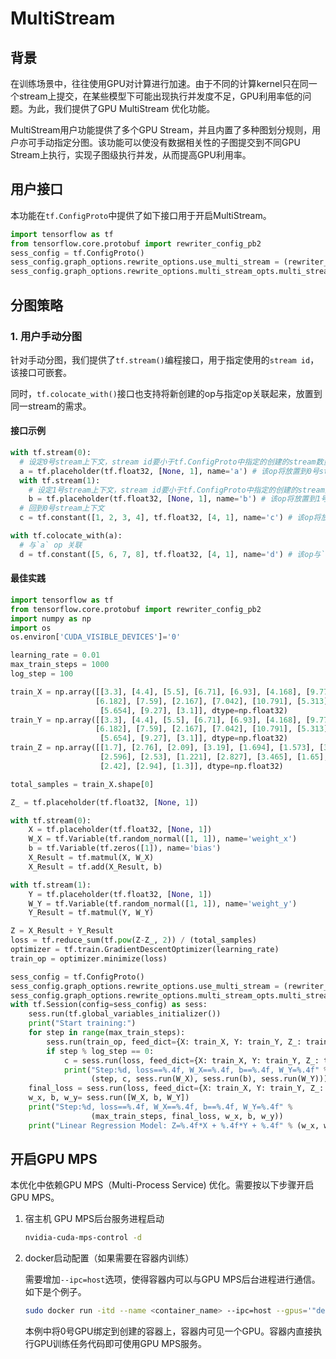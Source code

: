 #	MultiStream

## 背景

在训练场景中，往往使用GPU对计算进行加速。由于不同的计算kernel只在同一个stream上提交，在某些模型下可能出现执行并发度不足，GPU利用率低的问题。为此，我们提供了GPU MultiStream 优化功能。

MultiStream用户功能提供了多个GPU Stream，并且内置了多种图划分规则，用户亦可手动指定分图。该功能可以使没有数据相关性的子图提交到不同GPU Stream上执行，实现子图级执行并发，从而提高GPU利用率。

## 用户接口

本功能在`tf.ConfigProto`中提供了如下接口用于开启MultiStream。

```python
import tensorflow as tf
from tensorflow.core.protobuf import rewriter_config_pb2
sess_config = tf.ConfigProto()
sess_config.graph_options.rewrite_options.use_multi_stream = (rewriter_config_pb2.RewriterConfig.ON) # 开启multi-stream功能
sess_config.graph_options.rewrite_options.multi_stream_opts.multi_stream_num = 4 # 创建的stream数量
```

## 分图策略

### 1. 用户手动分图

针对手动分图，我们提供了`tf.stream()`编程接口，用于指定使用的`stream id`，该接口可嵌套。

同时，`tf.colocate_with()`接口也支持将新创建的op与指定op关联起来，放置到同一stream的需求。

#### 接口示例

```python
with tf.stream(0): 
  # 设定0号stream上下文，stream id要小于tf.ConfigProto中指定的创建的stream数量
  a = tf.placeholder(tf.float32, [None, 1], name='a') # 该op将放置到0号stream上
  with tf.stream(1): 
    # 设定1号stream上下文，stream id要小于tf.ConfigProto中指定的创建的stream数量
    b = tf.placeholder(tf.float32, [None, 1], name='b') # 该op将放置到1号stream上
  # 回到0号stream上下文
  c = tf.constant([1, 2, 3, 4], tf.float32, [4, 1], name='c') # 该op将放置到0号stream上

with tf.colocate_with(a): 
  # 与`a` op 关联
  d = tf.constant([5, 6, 7, 8], tf.float32, [4, 1], name='d') # 该op与`a` op相关联，即放置到同一个GPU stream上
```

#### 最佳实践

```python
import tensorflow as tf
from tensorflow.core.protobuf import rewriter_config_pb2
import numpy as np
import os
os.environ['CUDA_VISIBLE_DEVICES']='0'

learning_rate = 0.01
max_train_steps = 1000
log_step = 100

train_X = np.array([[3.3], [4.4], [5.5], [6.71], [6.93], [4.168], [9.779],
                   [6.182], [7.59], [2.167], [7.042], [10.791], [5.313], [7.997],
                    [5.654], [9.27], [3.1]], dtype=np.float32)
train_Y = np.array([[3.3], [4.4], [5.5], [6.71], [6.93], [4.168], [9.779],
                   [6.182], [7.59], [2.167], [7.042], [10.791], [5.313], [7.997],
                    [5.654], [9.27], [3.1]], dtype=np.float32)
train_Z = np.array([[1.7], [2.76], [2.09], [3.19], [1.694], [1.573], [3.336],
                    [2.596], [2.53], [1.221], [2.827], [3.465], [1.65], [2.904],
                    [2.42], [2.94], [1.3]], dtype=np.float32)

total_samples = train_X.shape[0]

Z_ = tf.placeholder(tf.float32, [None, 1])

with tf.stream(0):
    X = tf.placeholder(tf.float32, [None, 1])
    W_X = tf.Variable(tf.random_normal([1, 1]), name='weight_x')
    b = tf.Variable(tf.zeros([1]), name='bias')
    X_Result = tf.matmul(X, W_X)
    X_Result = tf.add(X_Result, b)

with tf.stream(1):
    Y = tf.placeholder(tf.float32, [None, 1])
    W_Y = tf.Variable(tf.random_normal([1, 1]), name='weight_y')
    Y_Result = tf.matmul(Y, W_Y)

Z = X_Result + Y_Result
loss = tf.reduce_sum(tf.pow(Z-Z_, 2)) / (total_samples)
optimizer = tf.train.GradientDescentOptimizer(learning_rate)
train_op = optimizer.minimize(loss)

sess_config = tf.ConfigProto()
sess_config.graph_options.rewrite_options.use_multi_stream = (rewriter_config_pb2.RewriterConfig.ON)
sess_config.graph_options.rewrite_options.multi_stream_opts.multi_stream_num = 2
with tf.Session(config=sess_config) as sess:
    sess.run(tf.global_variables_initializer())
    print("Start training:")
    for step in range(max_train_steps):
        sess.run(train_op, feed_dict={X: train_X, Y: train_Y, Z_: train_Z})
        if step % log_step == 0:
            c = sess.run(loss, feed_dict={X: train_X, Y: train_Y, Z_: train_Z})
            print("Step:%d, loss==%.4f, W_X==%.4f, b==%.4f, W_Y=%.4f" %
                  (step, c, sess.run(W_X), sess.run(b), sess.run(W_Y)))
    final_loss = sess.run(loss, feed_dict={X: train_X, Y: train_Y, Z_: train_Z})
    w_x, b, w_y= sess.run([W_X, b, W_Y])
    print("Step:%d, loss==%.4f, W_X==%.4f, b==%.4f, W_Y=%.4f" %
                  (max_train_steps, final_loss, w_x, b, w_y))
    print("Linear Regression Model: Z=%.4f*X + %.4f*Y + %.4f" % (w_x, w_y, b))
```

## 开启GPU MPS

本优化中依赖GPU MPS（Multi-Process Service) 优化。需要按以下步骤开启GPU MPS。

1. 宿主机 GPU MPS后台服务进程启动

   ```bash
   nvidia-cuda-mps-control -d
   ```

2. docker启动配置（如果需要在容器内训练）

   需要增加`--ipc=host`选项，使得容器内可以与GPU MPS后台进程进行通信。如下是个例子。

   ```bash
   sudo docker run -itd --name <container_name> --ipc=host --gpus='"device=0"' <image_id> bash
   ```

   本例中将0号GPU绑定到创建的容器上，容器内可见一个GPU。容器内直接执行GPU训练任务代码即可使用GPU MPS服务。

